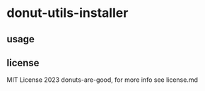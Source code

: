 # donut-utils-installer

## usage

## license

MIT License 2023 donuts-are-good, for more info see license.md
